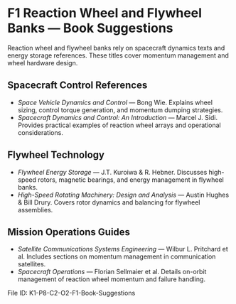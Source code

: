 # F1 Reaction Wheel and Flywheel Banks — Book Suggestions

Reaction wheel and flywheel banks rely on spacecraft dynamics texts and energy storage references. These titles cover momentum management and wheel hardware design.

## Spacecraft Control References
- *Space Vehicle Dynamics and Control* — Bong Wie. Explains wheel sizing, control torque generation, and momentum dumping strategies.
- *Spacecraft Dynamics and Control: An Introduction* — Marcel J. Sidi. Provides practical examples of reaction wheel arrays and operational considerations.

## Flywheel Technology
- *Flywheel Energy Storage* — J.T. Kuroiwa & R. Hebner. Discusses high-speed rotors, magnetic bearings, and energy management in flywheel banks.
- *High-Speed Rotating Machinery: Design and Analysis* — Austin Hughes & Bill Drury. Covers rotor dynamics and balancing for flywheel assemblies.

## Mission Operations Guides
- *Satellite Communications Systems Engineering* — Wilbur L. Pritchard et al. Includes sections on momentum management in communication satellites.
- *Spacecraft Operations* — Florian Sellmaier et al. Details on-orbit management of reaction wheel momentum and failure handling.

File ID: K1-P8-C2-O2-F1-Book-Suggestions

